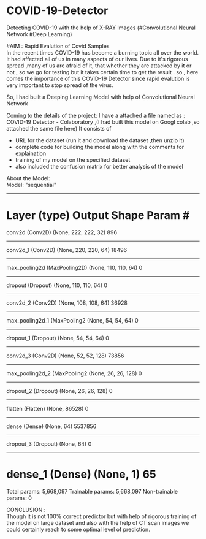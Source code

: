 # COVID-19-Detector
Detecting COVID-19 with the help of X-RAY Images (#Convolutional Neural Network #Deep Learning)

#AIM : Rapid Evalution of Covid Samples                                                                                                                                                                   
In the recent times COVID-19 has become a burning topic all over the world. It had affected all of us in many aspects of our lives.
Due to it's rigorous spread ,many of us are afraid of it, that whether they are attacked by it or not , so we go for testing but it takes certain time to get the result .
so , here comes the importance of this COVID-19 Detector since rapid evalution is very important to stop spread of the virus.

So, I had built a Deeping Learning Model with help of Convolutional Neural Network

Coming to the details of the project:
I have a attached a file named as : COVID-19 Detector - Colaboratory ,(I had built this model on Googl colab ,so attached the same file here)
It consists of
 * URL for the dataset (run it and download the dataset ,then unzip it)
 * complete code for building the model along with the comments for explaination
 * training of my model on the specified dataset
 * also included the confusion matrix for better analysis of the model

About the Model:                                                                                                                                                                      
Model: "sequential"
_________________________________________________________________
Layer (type)                 Output Shape              Param #   
=================================================================
conv2d (Conv2D)              (None, 222, 222, 32)      896       
_________________________________________________________________
conv2d_1 (Conv2D)            (None, 220, 220, 64)      18496     
_________________________________________________________________
max_pooling2d (MaxPooling2D) (None, 110, 110, 64)      0         
_________________________________________________________________
dropout (Dropout)            (None, 110, 110, 64)      0         
_________________________________________________________________
conv2d_2 (Conv2D)            (None, 108, 108, 64)      36928     
_________________________________________________________________
max_pooling2d_1 (MaxPooling2 (None, 54, 54, 64)        0         
_________________________________________________________________
dropout_1 (Dropout)          (None, 54, 54, 64)        0         
_________________________________________________________________
conv2d_3 (Conv2D)            (None, 52, 52, 128)       73856     
_________________________________________________________________
max_pooling2d_2 (MaxPooling2 (None, 26, 26, 128)       0         
_________________________________________________________________
dropout_2 (Dropout)          (None, 26, 26, 128)       0         
_________________________________________________________________
flatten (Flatten)            (None, 86528)             0         
_________________________________________________________________
dense (Dense)                (None, 64)                5537856   
_________________________________________________________________
dropout_3 (Dropout)          (None, 64)                0         
_________________________________________________________________
dense_1 (Dense)              (None, 1)                 65        
=================================================================
Total params: 5,668,097
Trainable params: 5,668,097
Non-trainable params: 0


CONCLUSION :                                                                                                                                                                      
Though it is not 100% correct predictor but with help of rigorous training of the model on large dataset and also with the help of CT scan images we could certainly reach to some optimal level of prediction.

